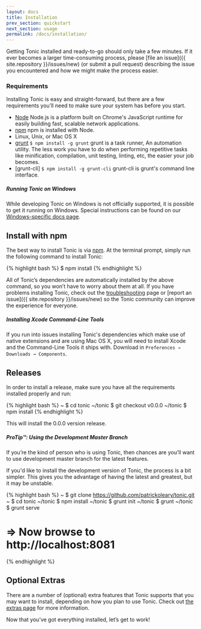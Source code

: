 ```yaml
---
layout: docs
title: Installation
prev_section: quickstart
next_section: usage
permalink: /docs/installation/
---
```


Getting Tonic installed and ready-to-go should only take a few minutes. If it
ever becomes a larger time-consuming process, please [file an
issue]({{ site.repository }}/issues/new) (or submit a pull request)
describing the issue you encountered and how we might make the process easier.

### Requirements

Installing Tonic is easy and straight-forward, but there are a few requirements
you’ll need to make sure your system has before you start.

- [Node](http://nodejs.org) Node.js is a platform built on Chrome's JavaScript runtime for
easily building fast, scalable network applications.
- [npm](http://npmjs.org) npm is installed with Node.
- Linux, Unix, or Mac OS X
- [grunt](http://nodejs.org) `$ npm install -g grunt` grunt is a task runner, An automation
utility. The less work you have to do when performing repetitive tasks like minification,
compilation, unit testing, linting, etc, the easier your job becomes.
- [grunt-cli] `$ npm install -g grunt-cli` grunt-cli is grunt's command line interface.

<div class="note info">
  <h5>Running Tonic on Windows</h5>
  <p>
    While developing Tonic on Windows is not officially supported, it is possible to get
    it running on Windows. Special instructions can be found on our
    <a href="../windows">Windows-specific docs page</a>.
  </p>
</div>

## Install with npm

The best way to install Tonic is via [npm](http://npmjs.org). At the terminal prompt,
simply run the following command to install Tonic:

{% highlight bash %}
$ npm install
{% endhighlight %}

All of Tonic’s dependencies are automatically installed by the above command, so you
won’t have to worry about them at all. If you have problems installing Tonic, check out
the [troubleshooting](../troubleshooting/) page or
[report an issue]({{ site.repository }}/issues/new) so the Tonic community can improve
the experience for everyone.

<div class="note info">
  <h5>Installing Xcode Command-Line Tools</h5>
  <p>
    If you run into issues installing Tonic's dependencies which make use of
    native extensions and are using Mac OS X, you will need to install Xcode
    and the Command-Line Tools it ships with. Download in
    <code>Preferences &#8594; Downloads &#8594; Components</code>.
  </p>
</div>

## Releases

In order to install a release, make sure you have all the requirements
installed properly and run:

{% highlight bash %}
~ $ cd tonic
~/tonic $ git checkout v0.0.0
~/tonic $ npm install
{% endhighlight %}

This will install the 0.0.0 version release.

<div class="note">
  <h5>ProTip™: Using the Development Master Branch</h5>
  <p>
    If you’re the kind of person who is using Tonic, then chances are you’ll
    want to use development master branch for the latest features.
  </p>
</div>

If you'd like to install the development version of Tonic, the process is a bit
simpler. This gives you the advantage of having the latest and greatest, but it may
be unstable.

{% highlight bash %}
~ $ git clone https://github.com/patrickoleary/tonic.git
~ $ cd tonic
~/tonic $ npm install
~/tonic $ grunt init
~/tonic $ grunt
~/tonic $ grunt serve
# => Now browse to http://localhost:8081
{% endhighlight %}

## Optional Extras

There are a number of (optional) extra features that Tonic supports that you
may want to install, depending on how you plan to use Tonic. Check out
[the extras page](../extras/) for more information.

Now that you’ve got everything installed, let’s get to work!

[Windows]: /docs/windows/